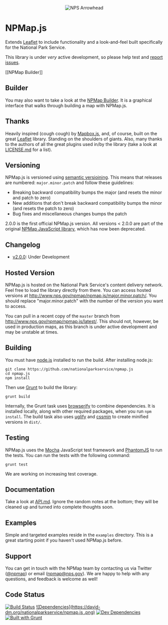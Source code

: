 <p align="center">
  <img src="http://www.nps.gov/npmap/img/nps-arrowhead-medium.png" alt="NPS Arrowhead">
</p>

# NPMap.js

Extends [Leaflet](http://leafletjs.com) to include functionality and a look-and-feel built specifically for the National Park Service.

This library is under _very_ active development, so please help test and [report issues](https://github.com/nationalparkservice/npmap.js/issues).

[[NPMap Builder]]

## Builder

You may also want to take a look at the [NPMap Builder](https://github.com/nationalparkservice/npmap-builder). It is a graphical interface that walks through building a map with NPMap.js.

## Thanks

Heavily inspired (cough cough) by [Mapbox.js](https://github.com/mapbox/mapbox.js), and, of course, built on the great [Leaflet](http://leafletjs.com) library. Standing on the shoulders of giants. Also, many thanks to the authors of all the great plugins used in/by the library (take a look at [LICENSE.md](https://github.com/nationalparkservice/npmap.js/blob/master/LICENSE.md) for a list).

## Versioning

NPMap.js is versioned using [semantic versioining](http://semver.org). This means that releases are numbered: `major.minor.patch` and follow these guidelines:

- Breaking backward compatibility bumps the major (and resets the minor and patch to zero)
- New additions that don't break backward compatibility bumps the minor (and resets the patch to zero)
- Bug fixes and miscellaneous changes bumps the patch

2.0.0 is the first official NPMap.js version. All versions < 2.0.0 are part of the original [NPMap JavaScript library](https://github.com/nationalparkservice/npmap), which has now been deprecated.

## Changelog

- [v2.0.0](https://github.com/nationalparkservice/npmap.js/issues?milestone=1&page=1&state=closed): Under Development

## Hosted Version

NPMap.js is hosted on the National Park Service's content delivery network. Feel free to load the library directly from there. You can access hosted versions at http://www.nps.gov/npmap/npmap.js/major.minor.patch/. You should replace "major.minor.patch" with the number of the version you want to access.

You can pull in a recent copy of the `master` branch from http://www.nps.gov/npmap/npmap.js/latest/. This should not, however, be used in production maps, as this branch is under active development and may be unstable at times.

## Building

You must have [node.js](http://nodejs.org/) installed to run the build. After installing node.js:

    git clone https://github.com/nationalparkservice/npmap.js
    cd npmap.js
    npm install

Then use [Grunt](http://gruntjs.com/) to build the library:

    grunt build

Internally, the Grunt task uses [browserify](https://github.com/substack/node-browserify) to combine dependencies. It is installed locally, along with other required packages, when you run `npm install`. The build task also uses [uglify](https://github.com/gruntjs/grunt-contrib-uglify) and [cssmin](https://npmjs.org/package/grunt-contrib-cssmin) to create minified versions in `dist/`.

## Testing

NPMap.js uses the [Mocha](http://visionmedia.github.io/mocha/) JavaScript test framework and [PhantomJS](http://phantomjs.org/) to run the tests. You can run the tests with the following command:

    grunt test

We are working on increasing test coverage.

## Documentation

Take a look at [API.md](https://github.com/nationalparkservice/npmap.js/blob/master/API.md). Ignore the random notes at the bottom; they will be cleaned up and turned into complete thoughts soon.

## Examples

Simple and targeted examples reside in the `examples` directory. This is a great starting point if you haven't used NPMap.js before.

## Support

You can get in touch with the NPMap team by contacting us via Twitter ([@npmap](http://twitter.com/npmap)) or email ([npmap@nps.gov](mailto:npmap@nps.gov)). We are happy to help with any questions, and feedback is welcome as well!

## Code Status

[![Build Status](https://travis-ci.org/nationalparkservice/npmap.js.png)](https://travis-ci.org/nationalparkservice/npmap.js)
[![Dependencies](https://david-dm.org/nationalparkservice/npmap.js
.png)](https://david-dm.org/nationalparkservice/npmap.js#info=dependencies&view=table)
[![Dev Dependencies](https://david-dm.org/nationalparkservice/npmap.js/dev-status.png)](https://david-dm.org/nationalparkservice/npmap.js#info=devDependencies&view=table)
[![Built with Grunt](https://cdn.gruntjs.com/builtwith.png)](http://gruntjs.com/)
